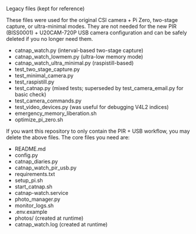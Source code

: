 Legacy files (kept for reference)

These files were used for the original CSI camera + Pi Zero, two-stage capture, or ultra-minimal modes. They are not needed for the new PIR (BISS0001) + U20CAM-720P USB camera configuration and can be safely deleted if you no longer need them.

- catnap_watch.py (interval-based two-stage capture)
- catnap_watch_lowmem.py (ultra-low memory mode)
- catnap_watch_ultra_minimal.py (raspistill-based)
- test_two_stage_capture.py
- test_minimal_camera.py
- test_raspistill.py
- test_catnap.py (mixed tests; superseded by test_camera_email.py for basic check)
- test_camera_commands.py
- test_video_devices.py (was useful for debugging V4L2 indices)
- emergency_memory_liberation.sh
- optimize_pi_zero.sh

If you want this repository to only contain the PIR + USB workflow, you may delete the above files. The core files you need are:

- README.md
- config.py
- catnap_diaries.py
- catnap_watch_pir_usb.py
- requirements.txt
- setup_pi.sh
- start_catnap.sh
- catnap-watch.service
- photo_manager.py
- monitor_logs.sh
- .env.example
- photos/ (created at runtime)
- catnap_watch.log (created at runtime)
